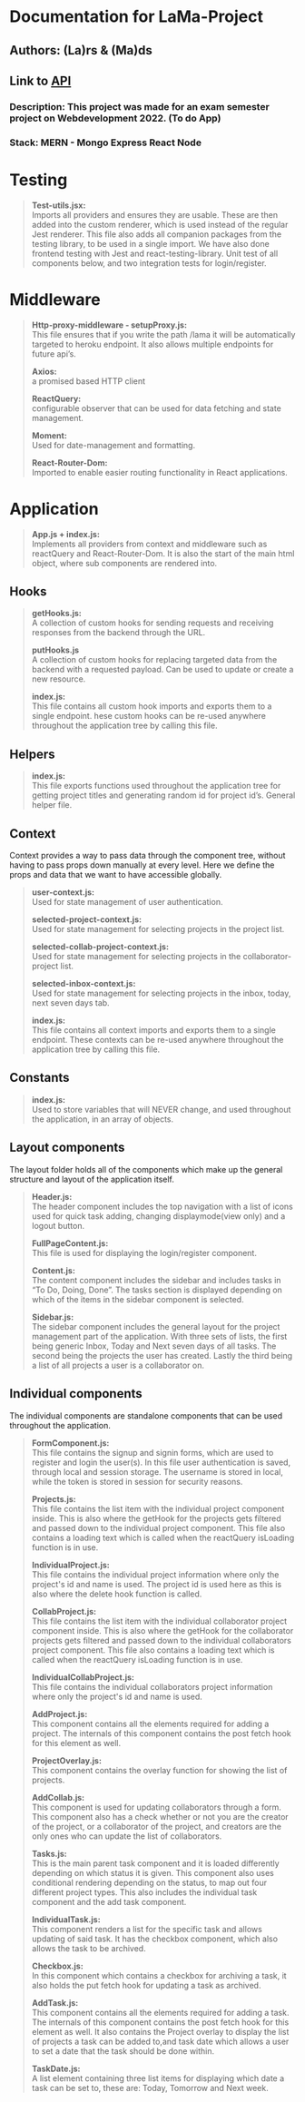 # Documentation for LaMa-Project

## Authors: (La)rs & (Ma)ds

## Link to [API][1]

### Description: This project was made for an exam semester project on Webdevelopment 2022. (To do App)

### Stack: MERN - Mongo Express React Node

# Testing

> **Test-utils.jsx:**<br>
> Imports all providers and ensures they are usable.
> These are then added into the custom renderer, which is used instead of the regular Jest renderer.
> This file also adds all companion packages from the testing library, to be used in a single import.
> We have also done frontend testing with Jest and react-testing-library. Unit test of all components below, and two integration tests for login/register.

# Middleware

> **Http-proxy-middleware - setupProxy.js:**<br>
> This file ensures that if you write the path /lama it will be automatically targeted to heroku endpoint.
> It also allows multiple endpoints for future api’s.
>
> **Axios:**<br>
> a promised based HTTP client
>
> **ReactQuery:**<br>
> configurable observer that can be used for data fetching and state management.
>
> **Moment:**<br>
> Used for date-management and formatting.
>
> **React-Router-Dom:**<br>
> Imported to enable easier routing functionality in React applications.

# Application

> **App.js + index.js:**<br>
> Implements all providers from context and middleware such as reactQuery and React-Router-Dom.
> It is also the start of the main html object, where sub components are rendered into.

## Hooks

> **getHooks.js:**<br>
> A collection of custom hooks for sending requests and receiving responses from the backend through the URL.
>
> **putHooks.js**<br>
> A collection of custom hooks for replacing targeted data from the backend with a requested payload. Can be used to update or create a new resource.
>
> **index.js:**<br>
> This file contains all custom hook imports and exports them to a single endpoint.
> hese custom hooks can be re-used anywhere throughout the application tree by calling this file.

## Helpers

> **index.js:**<br>
> This file exports functions used throughout the application tree for getting project titles and generating random id for project id’s.
> General helper file.

## Context

Context provides a way to pass data through the component tree, without having to pass props down manually at every level.
Here we define the props and data that we want to have accessible globally.

> **user-context.js:**<br>
> Used for state management of user authentication.
>
> **selected-project-context.js:**<br>
> Used for state management for selecting projects in the project list.
>
> **selected-collab-project-context.js:**<br>
> Used for state management for selecting projects in the collaborator-project list.
>
> **selected-inbox-context.js:**<br>
> Used for state management for selecting projects in the inbox, today, next seven days tab.
>
> **index.js:**<br>
> This file contains all context imports and exports them to a single endpoint.
> These contexts can be re-used anywhere throughout the application tree by calling this file.

## Constants

> **index.js:**<br>
> Used to store variables that will NEVER change, and used throughout the application, in an array of objects.

## Layout components

The layout folder holds all of the components which make up the general structure and layout of the application itself.

> **Header.js:**<br>
> The header component includes the top navigation with a list of icons used for quick task adding, changing displaymode(view only) and a logout button.
>
> **FullPageContent.js:**<br>
> This file is used for displaying the login/register component.
>
> **Content.js:**<br>
> The content component includes the sidebar and includes tasks in “To Do, Doing, Done”.
> The tasks section is displayed depending on which of the items in the sidebar component is selected.
>
> **Sidebar.js:**<br>
> The sidebar component includes the general layout for the project management part of the application.
> With three sets of lists, the first being generic Inbox, Today and Next seven days of all tasks.
> The second being the projects the user has created.
> Lastly the third being a list of all projects a user is a collaborator on.

## Individual components

The individual components are standalone components that can be used throughout the application.

> **FormComponent.js:**<br>
> This file contains the signup and signin forms, which are used to register and login the user(s).
> In this file user authentication is saved, through local and session storage. The username is stored in local, while the token is stored in session for security reasons.
>
> **Projects.js:**<br>
> This file contains the list item with the individual project component inside. This is also where the getHook for the projects gets filtered and passed down to the individual project component.
> This file also contains a loading text which is called when the reactQuery isLoading function is in use.
>
> **IndividualProject.js:**<br>
> This file contains the individual project information where only the project's id and name is used.
> The project id is used here as this is also where the delete hook function is called.
>
> **CollabProject.js:**<br>
> This file contains the list item with the individual collaborator project component inside.
> This is also where the getHook for the collaborator projects gets filtered and passed down to the individual collaborators project component.
> This file also contains a loading text which is called when the reactQuery isLoading function is in use.
>
> **IndividualCollabProject.js:**<br>
> This file contains the individual collaborators project information where only the project's id and name is used.
>
> **AddProject.js:**<br>
> This component contains all the elements required for adding a project. The internals of this component contains the post fetch hook for this element as well.
>
> **ProjectOverlay.js:**<br>
> This component contains the overlay function for showing the list of projects.
>
> **AddCollab.js:**<br>
> This component is used for updating collaborators through a form.
> This component also has a check whether or not you are the creator of the project, or a collaborator of the project, and creators are the only ones who can update the list of collaborators.
>
> **Tasks.js:**<br>
> This is the main parent task component and it is loaded differently depending on which status it is given.
> This component also uses conditional rendering depending on the status, to map out four different project types.
> This also includes the individual task component and the add task component.
>
> **IndividualTask.js:**<br>
> This component renders a list for the specific task and allows updating of said task.
> It has the checkbox component, which also allows the task to be archived.
>
> **Checkbox.js:**<br>
> In this component which contains a checkbox for archiving a task, it also holds the put fetch hook for updating a task as archived.
>
> **AddTask.js:**<br>
> This component contains all the elements required for adding a task. The internals of this component contains the post fetch hook for this element as well.
> It also contains the Project overlay to display the list of projects a task can be added to,and task date which allows a user to set a date that the task should be done within.
>
> **TaskDate.js:**<br>
> A list element containing three list items for displaying which date a task can be set to, these are: Today, Tomorrow and Next week.

[1]: https://github.com/MadsJuelDev/lama-api
